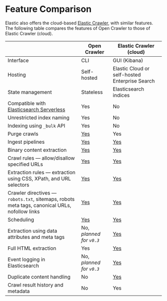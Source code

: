 # Feature Comparison

Elastic also offers the cloud-based [Elastic Crawler](https://www.elastic.co/guide/en/enterprise-search/current/crawler.html), with similar features.
The following table compares the features of Open Crawler to those of Elastic Crawler (cloud).

|                                                                                                     | Open Crawler                                        | Elastic Crawler (cloud)                                                                                                            |
|-----------------------------------------------------------------------------------------------------|-----------------------------------------------------|------------------------------------------------------------------------------------------------------------------------------------|
| Interface                                                                                           | CLI                                                 | GUI (Kibana)                                                                                                                       |
| Hosting                                                                                             | Self-hosted                                         | Elastic Cloud or self-hosted Enterprise Search                                                                                     |
| State management                                                                                    | Stateless                                           | Elasticsearch indices                                                                                                              |
| Compatible with [Elasticsearch Serverless](https://www.elastic.co/docs/current/serverless)          | Yes                                                 | No                                                                                                                                 |
| Unrestricted index naming                                                                           | Yes                                                 | No                                                                                                                                 |
| Indexing using `_bulk` API                                                                          | Yes                                                 | No                                                                                                                                 |
| Purge crawls                                                                                        | [Yes](../README.md#execution-logic)                 | Yes                                                                                                                                |
| Ingest pipelines                                                                                    | [Yes](./features/INGEST_PIPELINES.md)               | [Yes](https://www.elastic.co/guide/en/enterprise-search/current/crawler-managing.html#crawler-managing-ingest-pipelines)           |
| Binary content extraction                                                                           | [Yes](./features/BINARY_CONTENT_EXTRACTION.md)      | [Yes](https://www.elastic.co/guide/en/enterprise-search/current/crawler-managing.html#crawler-managing-binary-content)             |
| Crawl rules &mdash; allow/disallow specified URLs                                                   | [Yes](./features/CRAWL_RULES.md)                    | [Yes](https://www.elastic.co/guide/en/enterprise-search/current/crawler-managing.html#crawler-managing-crawl-rules)                |
| Extraction rules &mdash; extraction using CSS, XPath, and URL selectors                             | [Yes](./features/EXTRACTION_RULES.md)               | [Yes](https://www.elastic.co/guide/en/enterprise-search/current/crawler-extraction-rules.html)                                     |
| Crawler directives &mdash; `robots.txt`, sitemaps, robots meta tags, canonical URLs, nofollow links | [Yes](./features/CRAWLER_DIRECTIVES.md)             | [Yes](https://www.elastic.co/guide/en/enterprise-search/current/crawler-content.html)                                              |
| Scheduling                                                                                          | [Yes](../README.md#scheduling-recurring-crawl-jobs) | [Yes](https://www.elastic.co/guide/en/enterprise-search/current/crawler-managing.html#crawler-managing-schedule)                   |
| Extraction using data attributes and meta tags                                                      | No, _planned for `v0.3`_                            | [Yes](https://www.elastic.co/guide/en/enterprise-search/current/crawler-content.html#crawler-content-meta-tags-content-extraction) |
| Full HTML extraction                                                                                | Yes                                                 | [Yes](https://www.elastic.co/guide/en/enterprise-search/current/crawler-managing.html#crawler-managing-html-storagedocuments)      |
| Event logging in Elasticsearch                                                                      | No, _planned for `v0.3`_                            | [Yes](https://www.elastic.co/guide/en/enterprise-search/current/crawler-view-events-logs.html)                                     |
| Duplicate content handling                                                                          | No                                                  | [Yes](https://www.elastic.co/guide/en/enterprise-search/current/crawler-managing.html#crawler-managing-duplicate-documents)        |
| Crawl result history and metadata                                                                   | No                                                  | Yes                                                                                                                                |
